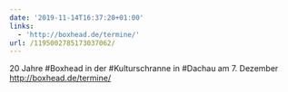 ```yaml
---
date: '2019-11-14T16:37:20+01:00'
links:
  - 'http://boxhead.de/termine/'
url: /1195002785173037062/
---
```

20 Jahre #Boxhead in der #Kulturschranne in #Dachau am 7. Dezember http://boxhead.de/termine/
